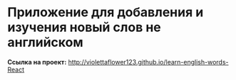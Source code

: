 # Приложение для добавления и изучения новый слов не английском

**Ссылка на проект:** http://violettaflower123.github.io/learn-english-words-React